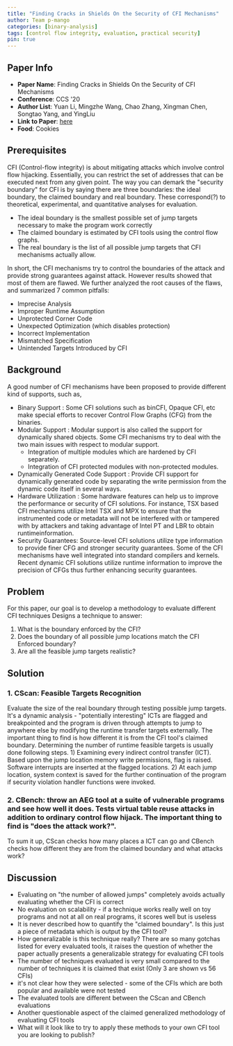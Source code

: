 ```yaml
---
title: "Finding Cracks in Shields On the Security of CFI Mechanisms"
author: Team p-mango
categories: [binary-analysis]
tags: [control flow integrity, evaluation, practical security]
pin: true
---
```


## Paper Info
- **Paper Name**: Finding Cracks in Shields On the Security of CFI Mechanisms
- **Conference**: CCS '20
- **Author List**: Yuan Li, Mingzhe Wang, Chao Zhang, Xingman Chen, Songtao Yang, and YingLiu
- **Link to Paper**: [here](https://dl.acm.org/doi/10.1145/3372297.3417867)
- **Food**: Cookies

## Prerequisites
CFI (Control-flow integrity) is about mitigating attacks which involve control flow hijacking. Essentially, you can restrict the set of addresses that can be executed next from any given point. The way you can demark the "security boundary" for CFI is by saying there are three boundaries: the ideal boundary, the claimed boundary and real boundary. These correspond(?) to theoretical, experimental, and quantitative analyses for evaluation.
 - The ideal boundary is the smallest possible set of jump targets necessary to make the program work correctly
 - The claimed boundary is estimated by CFI tools using the control flow graphs.
 - The real boundary is the list of all possible jump targets that CFI mechanisms actually allow.
 
In short, the CFI mechanisms try to control the boundaries of the attack and provide strong guarantees against attack.
However results showed that most of them are flawed. We further analyzed the root causes of the flaws, and summarized 7 common pitfalls:

- Imprecise Analysis
- Improper Runtime Assumption
- Unprotected Corner Code
- Unexpected Optimization (which disables protection)
- Incorrect Implementation
- Mismatched Specification
- Unintended Targets Introduced by CFI

## Background

A good number of CFI mechanisms have been proposed to provide different kind of supports, such as,
- Binary Support : Some CFI solutions such as binCFI, Opaque CFI, etc make special efforts to recover Control Flow Graphs (CFG) from the binaries.
- Modular Support : Modular support is also called the support for dynamically shared objects. Some CFI mechanisms try to deal with the two main issues with respect to modular support.
  - Integration of multiple modules which are hardened by CFI separately.
  - Integration of CFI protected modules with non-protected modules.
- Dynamically Generated Code Support : Provide CFI support for dynamically generated code by separating the write permission from the dynamic code itself in several ways.
- Hardware Utilization : Some hardware features can help us to improve the performance or security of CFI solutions. For instance, TSX based CFI mechanisms utilize  Intel TSX and MPX to ensure that the instrumented code or metadata will not be interfered with or tampered with by attackers and taking advantage of Intel PT and LBR to obtain runtimeinformation.
- Security Guarantees: Source-level CFI solutions utilize type information to provide finer CFG and stronger security guarantees. Some of the CFI mechanisms have well integrated into standard compilers and kernels. Recent dynamic CFI solutions utilize runtime information to improve the precision of CFGs thus further enhancing security guarantees.

## Problem

For this paper, our goal is to develop a methodology to evaluate different CFI techniques
Designs a technique to answer:
 1. What is the boundary enforced by the CFI?
 2. Does the boundary of all possible jump locations match the CFI Enforced boundary?
 3. Are all the feasible jump targets realistic?
 
 
## Solution
### 1. CScan: Feasible Targets Recognition
Evaluate the size of the real boundary through testing possible jump targets. It's a dynamic analysis - "potentially interesting" ICTs are flagged and breakpointed and the program is driven through attempts to jump to anywhere else by modifying the runtime transfer targets externally. The important thing to find is how different it is from the CFI tool's claimed boundary. Determining the number of runtime feasible targets is usually done following steps. 1)  Examining every indirect control transfer (ICT). Based upon the jump location memory write permissions, flag is raised. Software interrupts are inserted at the flagged locations. 2) At each jump location, system context is saved for the further continuation of the program if security violation handler functions were invoked.
 
### 2. CBench: throw an AEG tool at a suite of vulnerable programs and see how well it does. Tests virtual table reuse attacks in addition to ordinary control flow hijack. The important thing to find is "does the attack work?".

To sum it up, CScan checks how many places a ICT can go and CBench checks how different they are from the claimed boundary and what attacks work?

## Discussion

- Evaluating on "the number of allowed jumps" completely avoids actually evaluating whether the CFI is correct
- No evaluation on scalability - if a technique works really well on toy programs and not at all on real programs, it scores well but is useless
- It is never described how to quantify the "claimed boundary". Is this just a piece of metadata which is output by the CFI tool?
- How generalizable is this technique really? There are so many gotchas listed for every evaluated tools, it raises the question of whether the paper actually presents a generalizable strategy for evaluating CFI tools
- The number of techniques evaluated is very small compared to the number of techniques it is claimed that exist (Only 3 are shown vs 56 CFIs)
 - it's not clear how they were selected - some of the CFIs which are both popular and available were not tested
 - The evaluated tools are different between the CScan and CBench evaluations
 - Another questionable aspect of the claimed generalized methodology of evaluating CFI tools
- What will it look like to try to apply these methods to your own CFI tool you are looking to publish?

